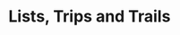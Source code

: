 [//]: # "Title: Lists, Trips and Trails"
[//]: # "Weight: 2"
[//]: # "Forward: true"

# Lists, Trips and Trails
